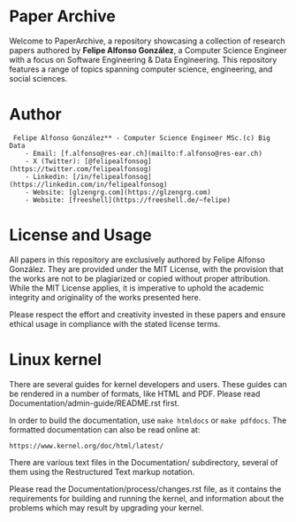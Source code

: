 
Paper Archive
=============

Welcome to PaperArchive, a repository showcasing a collection of research 
papers authored by **Felipe Alfonso González**, a Computer Science Engineer 
with a focus on Software Engineering & Data Engineering. This repository 
features a range of topics spanning computer science, engineering, 
and social sciences.

Author
======

     Felipe Alfonso González** - Computer Science Engineer MSc.(c) Big Data  
        - Email: [f.alfonso@res-ear.ch](mailto:f.alfonso@res-ear.ch) 
        - X (Twitter): [@felipealfonsog](https://twitter.com/felipealfonsog) 
        - Linkedin: [/in/felipealfonsog](https://linkedin.com/in/felipealfonsog) 
        - Website: [glzengrg.com](https://glzengrg.com) 
        - Website: [freeshell](https://freeshell.de/~felipe) 

License and Usage
=================

All papers in this repository are exclusively authored by Felipe Alfonso González. 
They are provided under the MIT License, with the provision that the works are not 
to be plagiarized or copied without proper attribution. While the MIT License applies, 
it is imperative to uphold the academic integrity and originality of the works 
presented here.

Please respect the effort and creativity invested in these papers and ensure ethical 
usage in compliance with the stated license terms.


Linux kernel
============

There are several guides for kernel developers and users. These guides can
be rendered in a number of formats, like HTML and PDF. Please read
Documentation/admin-guide/README.rst first.

In order to build the documentation, use ``make htmldocs`` or
``make pdfdocs``.  The formatted documentation can also be read online at:

    https://www.kernel.org/doc/html/latest/

There are various text files in the Documentation/ subdirectory,
several of them using the Restructured Text markup notation.

Please read the Documentation/process/changes.rst file, as it contains the
requirements for building and running the kernel, and information about
the problems which may result by upgrading your kernel.
